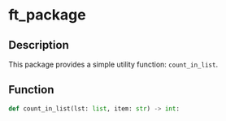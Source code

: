 # ft_package

## Description

This package provides a simple utility function: `count_in_list`.

## Function

```python
def count_in_list(lst: list, item: str) -> int:
